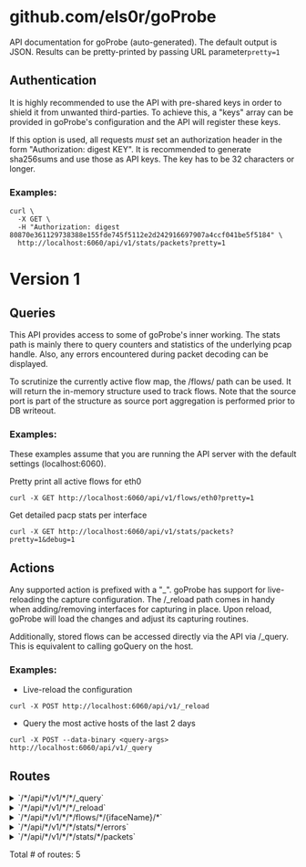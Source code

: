# github.com/els0r/goProbe

API documentation for goProbe (auto-generated). The default output is JSON. Results can be pretty-printed by passing URL parameter`pretty=1`

## Authentication

It is highly recommended to use the API with pre-shared keys in order to shield it from unwanted third-parties. To achieve this, a "keys" array can be provided in goProbe's configuration and the API will register these keys.

If this option is used, all requests _must_ set an authorization header in the form "Authorization: digest KEY". It is recommended to generate sha256sums and use those as API keys. The key has to be 32 characters or longer.

### Examples:
```
curl \
  -X GET \
  -H "Authorization: digest 80870e361129738388e155fde745f5112e2d242916697907a4ccf041be5f5184" \
  http://localhost:6060/api/v1/stats/packets?pretty=1
```

# Version 1

## Queries

This API provides access to some of goProbe's inner working. The stats path is mainly there to query counters and statistics of the underlying pcap handle. Also, any errors encountered during packet decoding can be displayed.

To scrutinize the currently active flow map, the /flows/ path can be used. It will return the in-memory structure used to track flows. Note that the source port is part of the structure as source port aggregation is performed prior to DB writeout.

### Examples:

These examples assume that you are running the API server with the default settings (localhost:6060).

Pretty print all active flows for eth0
```
curl -X GET http://localhost:6060/api/v1/flows/eth0?pretty=1
```

Get detailed pacp stats per interface
```
curl -X GET http://localhost:6060/api/v1/stats/packets?pretty=1&debug=1
```

## Actions

Any supported action is prefixed with a "_". goProbe has support for live-reloading the capture configuration. The /_reload path comes in handy when adding/removing interfaces for capturing in place. Upon reload, goProbe will load the changes and adjust its capturing routines.

Additionally, stored flows can be accessed directly via the API via /_query. This is equivalent to calling goQuery on the host.

### Examples:
* Live-reload the configuration
```
curl -X POST http://localhost:6060/api/v1/_reload
```
* Query the most active hosts of the last 2 days
```
curl -X POST --data-binary <query-args> http://localhost:6060/api/v1/_query
```


## Routes

<details>
<summary>`/*/api/*/v1/*/*/_query`</summary>

- [RequestID]()
- [RealIP]()
- [RequestLogger.func1]()
- [Recoverer]()
- [Timeout.func1]()
- **/***
	- **/api/***
		- [throttled.(*HTTPRateLimiter).RateLimit-fm]()
		- [ThrottleBacklog.func1]()
		- [(*Server).AuthenticationHandler.func1](/pkg/api/auth.go#L65)
		- **/v1/***
			- **/***
				- **/_query**
					- _POST_
						- [(*API).handleQuery-fm](/pkg/api/v1/query.go#L15)

</details>
<details>
<summary>`/*/api/*/v1/*/*/_reload`</summary>

- [RequestID]()
- [RealIP]()
- [RequestLogger.func1]()
- [Recoverer]()
- [Timeout.func1]()
- **/***
	- **/api/***
		- [throttled.(*HTTPRateLimiter).RateLimit-fm]()
		- [ThrottleBacklog.func1]()
		- [(*Server).AuthenticationHandler.func1](/pkg/api/auth.go#L65)
		- **/v1/***
			- **/***
				- **/_reload**
					- _POST_
						- [(*API).handleReload-fm](/pkg/api/v1/post_routes.go#L22)

</details>
<details>
<summary>`/*/api/*/v1/*/*/flows/*/{ifaceName}/*`</summary>

- [RequestID]()
- [RealIP]()
- [RequestLogger.func1]()
- [Recoverer]()
- [Timeout.func1]()
- **/***
	- **/api/***
		- [throttled.(*HTTPRateLimiter).RateLimit-fm]()
		- [ThrottleBacklog.func1]()
		- [(*Server).AuthenticationHandler.func1](/pkg/api/auth.go#L65)
		- **/v1/***
			- **/***
				- **/flows/***
					- **/{ifaceName}/***
						- **/**
							- _GET_
								- [(*API).IfaceCtx-fm](/pkg/api/v1/get_routes.go#L43)
								- [(*API).getActiveFlows-fm](/pkg/api/v1/get_routes.go#L57)

</details>
<details>
<summary>`/*/api/*/v1/*/*/stats/*/errors`</summary>

- [RequestID]()
- [RealIP]()
- [RequestLogger.func1]()
- [Recoverer]()
- [Timeout.func1]()
- **/***
	- **/api/***
		- [throttled.(*HTTPRateLimiter).RateLimit-fm]()
		- [ThrottleBacklog.func1]()
		- [(*Server).AuthenticationHandler.func1](/pkg/api/auth.go#L65)
		- **/v1/***
			- **/***
				- **/stats/***
					- **/errors**
						- _GET_
							- [(*API).getErrors-fm](/pkg/api/v1/get_routes.go#L208)

</details>
<details>
<summary>`/*/api/*/v1/*/*/stats/*/packets`</summary>

- [RequestID]()
- [RealIP]()
- [RequestLogger.func1]()
- [Recoverer]()
- [Timeout.func1]()
- **/***
	- **/api/***
		- [throttled.(*HTTPRateLimiter).RateLimit-fm]()
		- [ThrottleBacklog.func1]()
		- [(*Server).AuthenticationHandler.func1](/pkg/api/auth.go#L65)
		- **/v1/***
			- **/***
				- **/stats/***
					- **/packets**
						- _GET_
							- [(*API).getPacketStats-fm](/pkg/api/v1/get_routes.go#L92)

</details>

Total # of routes: 5

